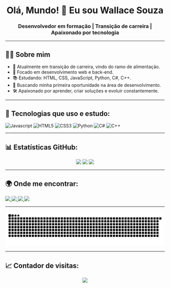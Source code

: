 <h1 align="center">Olá, Mundo! 👋 Eu sou Wallace Souza</h1>
<h3 align="center">Desenvolvedor em formação | Transição de carreira | Apaixonado por tecnologia</h3>

---

## 👨‍💻 Sobre mim

- 🔄 Atualmente em transição de carreira, vindo do ramo de alimentação.
- 🚀 Focado em desenvolvimento web e back-end.
- 📚 Estudando: HTML, CSS, JavaScript, Python, C#, C++.
- 🎯 Buscando minha primeira oportunidade na área de desenvolvimento.
- 🛠️ Apaixonado por aprender, criar soluções e evoluir constantemente.

---

## 🚀 Tecnologias que uso e estudo:

<div align="left">
  <img src="https://cdn.jsdelivr.net/gh/devicons/devicon/icons/javascript/javascript-original.svg" height="40" alt="Javascript"/>
  <img src="https://cdn.jsdelivr.net/gh/devicons/devicon/icons/html5/html5-original.svg" height="40" alt="HTML5"/>
  <img src="https://cdn.jsdelivr.net/gh/devicons/devicon/icons/css3/css3-original.svg" height="40" alt="CSS3"/>
  <img src="https://cdn.jsdelivr.net/gh/devicons/devicon/icons/python/python-original.svg" height="40" alt="Python"/>
  <img src="https://cdn.jsdelivr.net/gh/devicons/devicon/icons/csharp/csharp-original.svg" height="40" alt="C#"/>
  <img src="https://cdn.jsdelivr.net/gh/devicons/devicon/icons/cplusplus/cplusplus-original.svg" height="40" alt="C++"/>
</div>

---

## 📊 Estatísticas GitHub:

<div align="center">
  <img src="https://github-readme-stats.vercel.app/api?username=WallaceSouzapy&show_icons=true&theme=dracula&locale=pt-br&count_private=true" height="150"/>
  <img src="https://streak-stats.demolab.com/?user=WallaceSouzapy&locale=pt-br&theme=dracula&hide_border=false" height="150"/>
  <img src="https://github-readme-stats.vercel.app/api/top-langs/?username=WallaceSouzapy&layout=compact&langs_count=6&theme=dracula&locale=pt-br&custom_title=Linguagens+Mais+Usadas" height="150"/>
</div>

---

## 🌍 Onde me encontrar:

<div align="left">
  <a href="https://www.instagram.com/wallacewho96/" target="_blank">
    <img src="https://img.shields.io/badge/Instagram-%23E4405F.svg?style=for-the-badge&logo=instagram&logoColor=white"/>
  </a>
  
  <a href="mailto:wallacev.souza@uni9.edu.br" target="_blank">
    <img src="https://img.shields.io/badge/Gmail-D14836?style=for-the-badge&logo=gmail&logoColor=white"/>
  </a>

  <a href="https://www.linkedin.com/in/seu-usuario-linkedin/" target="_blank">
    <img src="https://img.shields.io/badge/LinkedIn-0077B5.svg?style=for-the-badge&logo=linkedin&logoColor=white"/>
  </a>

  <a href="https://codepen.io/WALLACE-WILLIAM-VIRGILIO-DE-SOUZA" target="_blank">
    <img src="https://img.shields.io/badge/Codepen-000000?style=for-the-badge&logo=codepen&logoColor=white"/>
  </a>
</div>

---

<img src="https://raw.githubusercontent.com/WallaceSouzapy/WallaceSouzapy/output/snake.svg" alt="Snake animation"/>

---

## 📈 Contador de visitas:

<div align="center">
  <img src="https://profile-counter.glitch.me/WallaceSouzapy/count.svg"/>
</div>
